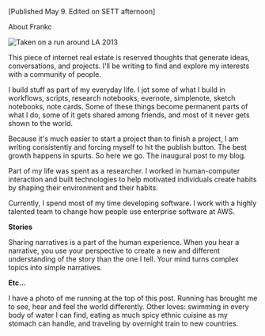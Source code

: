 [Published May 9. Edited on SETT afternoon]

About Frankc

![Taken on a run around LA 2013](http://cdn.sett.com/images/user/run2a4ad89f3cf51ac41cf8329236fcdb767_front.jpg "Running")


This piece of internet real estate is reserved thoughts that generate ideas, conversations, and projects. I'll be writing to find and explore my interests with a community of people.

I build stuff as part of my everyday life. I jot some of what I build in workflows, scripts, research notebooks, evernote, simplenote, sketch notebooks, note cards. Some of these things become permanent parts of what I do, some of it gets shared among friends, and most of it never gets shown to the world.

Because it's much easier to start a project than to finish a project, I am writing consistently and forcing myself to hit the publish button. The best growth happens in spurts. So here we go. The inaugural post to my blog.

Part of my life was spent as a researcher. I worked in human-computer interaction and built technologies to help motivated individuals create habits by shaping their environment and their habits.

Currently, I spend most of my time developing software. I work with a highly talented team to change how people use enterprise software at AWS.

**Stories**

Sharing narratives is a part of the human experience. When you hear a narrative, you use your perspective to create a new and different understanding of the story than the one I tell. Your mind turns complex topics into simple narratives.

**Etc...**

I have a photo of me running at the top of this post. Running has brought me to see, hear and feel the world differently. Other loves: swimming in every body of water I can find, eating as much spicy ethnic cuisine as my stomach can handle, and traveling by overnight train to new countries.
